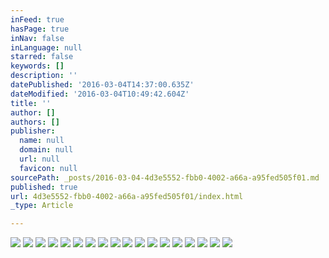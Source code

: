 ```yaml
---
inFeed: true
hasPage: true
inNav: false
inLanguage: null
starred: false
keywords: []
description: ''
datePublished: '2016-03-04T14:37:00.635Z'
dateModified: '2016-03-04T10:49:42.604Z'
title: ''
author: []
authors: []
publisher:
  name: null
  domain: null
  url: null
  favicon: null
sourcePath: _posts/2016-03-04-4d3e5552-fbb0-4002-a66a-a95fed505f01.md
published: true
url: 4d3e5552-fbb0-4002-a66a-a95fed505f01/index.html
_type: Article

---
```

![](https://the-grid-user-content.s3-us-west-2.amazonaws.com/00aaf488-734e-4841-a6e0-66e66cb003ae.png)
![](https://the-grid-user-content.s3-us-west-2.amazonaws.com/b72301d6-8c64-4d75-a174-2d35c00516de.jpg)
![](https://the-grid-user-content.s3-us-west-2.amazonaws.com/87e12085-542a-4a71-88f6-cded1ad65883.jpg)
![](https://the-grid-user-content.s3-us-west-2.amazonaws.com/a0f85889-eff1-4c43-acc0-e44d474686cd.jpg)
![](https://the-grid-user-content.s3-us-west-2.amazonaws.com/acaa5dcf-7218-4ab7-888f-8c10f4d1b3d4.jpg)
![](https://the-grid-user-content.s3-us-west-2.amazonaws.com/28876c4c-cfa8-4d53-b982-97aef4cd38c1.jpg)
![](https://the-grid-user-content.s3-us-west-2.amazonaws.com/52527702-70cb-4d4c-a9a9-aca96967ee8d.jpg)
![](https://the-grid-user-content.s3-us-west-2.amazonaws.com/3715934c-a118-4bbc-99a0-01b61916975b.jpg)
![](https://the-grid-user-content.s3-us-west-2.amazonaws.com/a4bb3cc7-b46e-4426-ba57-6b0f33067d78.jpg)
![](https://the-grid-user-content.s3-us-west-2.amazonaws.com/a22a53a1-c531-459d-9d05-4c58f4f55f06.jpg)
![](https://the-grid-user-content.s3-us-west-2.amazonaws.com/44376ea8-2d2f-4a00-bb7b-7e0c60902d6e.jpg)
![](https://the-grid-user-content.s3-us-west-2.amazonaws.com/1d87c9fc-8cfe-474a-a24e-504216bcd9bc.jpg)
![](https://the-grid-user-content.s3-us-west-2.amazonaws.com/79af0c8c-7803-4893-a13c-79daef75a16f.jpg)
![](https://the-grid-user-content.s3-us-west-2.amazonaws.com/13e86d8c-ae59-4eda-adf5-208bb82bf905.jpg)
![](https://the-grid-user-content.s3-us-west-2.amazonaws.com/e9cea026-8e38-464e-aa1a-50e14c849e37.jpg)
![](https://the-grid-user-content.s3-us-west-2.amazonaws.com/a0d2af47-ff75-4ba8-91b4-3eb3afd86a11.jpg)
![](https://the-grid-user-content.s3-us-west-2.amazonaws.com/c8e55432-8f78-440d-8175-c4222bb911de.jpg)
![](https://the-grid-user-content.s3-us-west-2.amazonaws.com/7d5d5711-45cd-45ce-a4a5-9fcd81204cd1.jpg)